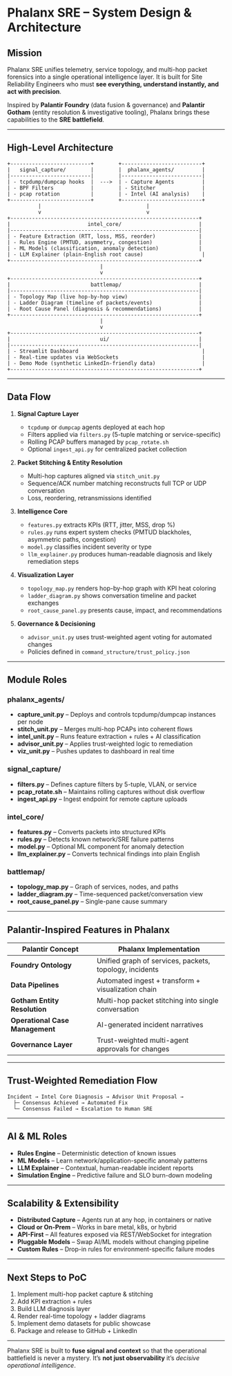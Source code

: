 # Phalanx SRE – System Design & Architecture

## Mission
Phalanx SRE unifies telemetry, service topology, and multi-hop packet forensics into a single operational intelligence layer.
It is built for Site Reliability Engineers who must **see everything, understand instantly, and act with precision**.

Inspired by **Palantir Foundry** (data fusion & governance) and **Palantir Gotham** (entity resolution & investigative tooling),
Phalanx brings these capabilities to the **SRE battlefield**.

---

## High-Level Architecture

```
+--------------------------+        +--------------------------+
|   signal_capture/        |        |  phalanx_agents/         |
|--------------------------|        |--------------------------|
| - tcpdump/dumpcap hooks  |  --->  | - Capture Agents         |
| - BPF Filters            |        | - Stitcher               |
| - pcap rotation          |        | - Intel (AI analysis)    |
+--------------------------+        +--------------------------+
          |                                  |
          v                                  v
+-------------------------------------------------------------+
|                         intel_core/                         |
|-------------------------------------------------------------|
| - Feature Extraction (RTT, loss, MSS, reorder)              |
| - Rules Engine (PMTUD, asymmetry, congestion)               |
| - ML Models (classification, anomaly detection)             |
| - LLM Explainer (plain-English root cause)                   |
+-------------------------------------------------------------+
                              |
                              v
+-------------------------------------------------------------+
|                          battlemap/                         |
|-------------------------------------------------------------|
| - Topology Map (live hop-by-hop view)                       |
| - Ladder Diagram (timeline of packets/events)               |
| - Root Cause Panel (diagnosis & recommendations)            |
+-------------------------------------------------------------+
                              |
                              v
+-------------------------------------------------------------+
|                             ui/                             |
|-------------------------------------------------------------|
| - Streamlit Dashboard                                        |
| - Real-time updates via WebSockets                           |
| - Demo Mode (synthetic LinkedIn-friendly data)               |
+-------------------------------------------------------------+
```

---

## Data Flow

1. **Signal Capture Layer**
   - `tcpdump` or `dumpcap` agents deployed at each hop
   - Filters applied via `filters.py` (5-tuple matching or service-specific)
   - Rolling PCAP buffers managed by `pcap_rotate.sh`
   - Optional `ingest_api.py` for centralized packet collection

2. **Packet Stitching & Entity Resolution**
   - Multi-hop captures aligned via `stitch_unit.py`
   - Sequence/ACK number matching reconstructs full TCP or UDP conversation
   - Loss, reordering, retransmissions identified

3. **Intelligence Core**
   - `features.py` extracts KPIs (RTT, jitter, MSS, drop %)
   - `rules.py` runs expert system checks (PMTUD blackholes, asymmetric paths, congestion)
   - `model.py` classifies incident severity or type
   - `llm_explainer.py` produces human-readable diagnosis and likely remediation steps

4. **Visualization Layer**
   - `topology_map.py` renders hop-by-hop graph with KPI heat coloring
   - `ladder_diagram.py` shows conversation timeline and packet exchanges
   - `root_cause_panel.py` presents cause, impact, and recommendations

5. **Governance & Decisioning**
   - `advisor_unit.py` uses trust-weighted agent voting for automated changes
   - Policies defined in `command_structure/trust_policy.json`

---

## Module Roles

### **phalanx_agents/**
- **capture_unit.py** – Deploys and controls tcpdump/dumpcap instances per node
- **stitch_unit.py** – Merges multi-hop PCAPs into coherent flows
- **intel_unit.py** – Runs feature extraction + rules + AI classification
- **advisor_unit.py** – Applies trust-weighted logic to remediation
- **viz_unit.py** – Pushes updates to dashboard in real time

### **signal_capture/**
- **filters.py** – Defines capture filters by 5-tuple, VLAN, or service
- **pcap_rotate.sh** – Maintains rolling captures without disk overflow
- **ingest_api.py** – Ingest endpoint for remote capture uploads

### **intel_core/**
- **features.py** – Converts packets into structured KPIs
- **rules.py** – Detects known network/SRE failure patterns
- **model.py** – Optional ML component for anomaly detection
- **llm_explainer.py** – Converts technical findings into plain English

### **battlemap/**
- **topology_map.py** – Graph of services, nodes, and paths
- **ladder_diagram.py** – Time-sequenced packet/conversation view
- **root_cause_panel.py** – Single-pane cause summary

---

## Palantir-Inspired Features in Phalanx

| Palantir Concept | Phalanx Implementation |
|------------------|------------------------|
| **Foundry Ontology** | Unified graph of services, packets, topology, incidents |
| **Data Pipelines** | Automated ingest + transform + visualization chain |
| **Gotham Entity Resolution** | Multi-hop packet stitching into single conversation |
| **Operational Case Management** | AI-generated incident narratives |
| **Governance Layer** | Trust-weighted multi-agent approvals for changes |

---

## Trust-Weighted Remediation Flow

```
Incident → Intel Core Diagnosis → Advisor Unit Proposal →
  ├─ Consensus Achieved → Automated Fix
  └─ Consensus Failed → Escalation to Human SRE
```

---

## AI & ML Roles

- **Rules Engine** – Deterministic detection of known issues
- **ML Models** – Learn network/application-specific anomaly patterns
- **LLM Explainer** – Contextual, human-readable incident reports
- **Simulation Engine** – Predictive failure and SLO burn-down modeling

---

## Scalability & Extensibility

- **Distributed Capture** – Agents run at any hop, in containers or native
- **Cloud or On-Prem** – Works in bare metal, k8s, or hybrid
- **API-First** – All features exposed via REST/WebSocket for integration
- **Pluggable Models** – Swap AI/ML models without changing pipeline
- **Custom Rules** – Drop-in rules for environment-specific failure modes

---

## Next Steps to PoC

1. Implement multi-hop packet capture & stitching
2. Add KPI extraction + rules
3. Build LLM diagnosis layer
4. Render real-time topology + ladder diagrams
5. Implement demo datasets for public showcase
6. Package and release to GitHub + LinkedIn

---

Phalanx SRE is built to **fuse signal and context** so that the operational battlefield is never a mystery.
It’s **not just observability** it’s *decisive operational intelligence*.